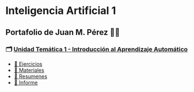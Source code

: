 # Inteligencia Artificial 1

## Portafolio de Juan M. Pérez :man_student:

### :card_index_dividers: [**Unidad Temática 1 - Introducción al Aprendizaje Automático**](./UT1)
  - [:open_file_folder: Ejercicios](./UT1/Ejercicios)
  - [:open_file_folder: Materiales](./UT1/Materiales)
  - [:open_file_folder: Resumenes](./UT1/Resumenes)
  - [:page_facing_up: Informe](./UT1/Informe.md)

<!--

### :round_pushpin: [Parciales](./Parciales)
  - [1er Parcial Equipo](./Parciales)
  - [1er Parcial Individual](./Parciales)
  

-->
